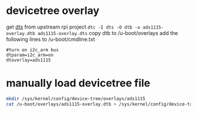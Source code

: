 # devicetree overlay
get [dts](https://github.com/raspberrypi/linux/blob/rpi-4.9.y/arch/arm/boot/dts/overlays/ads1115-overlay.dts) from upstream rpi project
`dtc -I dts -O dtb -o ads1115-overlay.dtb ads1115-overlay.dts`
copy dtb to /u-boot/overlays
add the following lines to /u-boot/cmdline.txt
```
#turn on i2c_arm bus
dtparam=i2c_arm=on
dtoverlay=ads1115
```
# manually load devicetree file 

```bash
mkdir /sys/kernel/config/device-tree/overlays/ads1115
cat /u-boot/overlays/ads1115-overlay.dtb > /sys/kernel/config/device-tree/overlays/ads1115/dtbo
```
